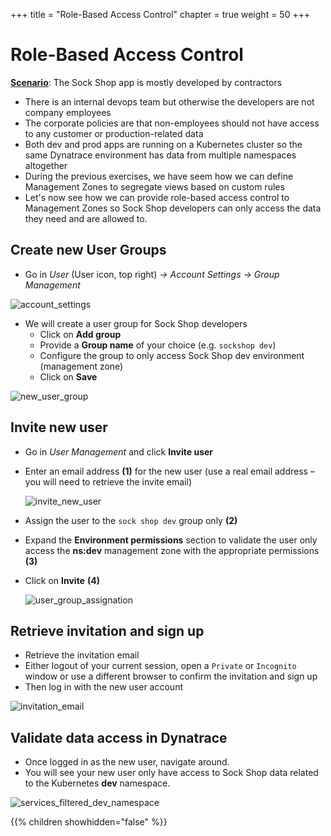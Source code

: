 +++
title = "Role-Based Access Control"
chapter = true
weight = 50
+++

# Role-Based Access Control

<u><b>Scenario</b></u>: The Sock Shop app is mostly developed by contractors
- There is an internal devops team but otherwise the developers are not company employees 
- The corporate policies are that non-employees should not have access to any customer or production-related data
- Both dev and prod apps are running on a Kubernetes cluster so the same Dynatrace environment has data from multiple namespaces altogether
- During the previous exercises, we have seem how we can define Management Zones to segregate views based on custom rules
- Let's now see how we can provide role-based access control to Management Zones so Sock Shop developers can only access the data they need and are allowed to. 

## Create new User Groups

- Go in <i>User</i> (User icon, top right) <i>-> Account Settings -> Group Management</i>

![account_settings](/images/account_settings.png)

- We will create a user group for Sock Shop developers
  - Click on <b>Add group</b>
  - Provide a <b>Group name</b> of your choice (e.g. `sockshop dev`)
  - Configure the group to only access Sock Shop dev environment (management zone)
  - Click on <b>Save</b>

![new_user_group](/images/new_user_group.png)

## Invite new user

- Go in <i>User Management</i> and click <b>Invite user</b>
- Enter an email address <b>(1)</b> for the new user (use a real email address – you will need to retrieve the invite email)
  
    ![invite_new_user](/images/invite_new_user.png)  

- Assign the user to the `sock shop dev` group only <b>(2)</b>
- Expand the <b>Environment permissions</b> section to validate the user only access  the <b>ns:dev</b> management zone with the appropriate permissions <b>(3)</b>
- Click on <b>Invite</b> <b>(4)</b>

    ![user_group_assignation](/images/user_group_assignation.png)


## Retrieve invitation and sign up

- Retrieve the invitation email
- Either logout of your current session, open a `Private` or `Incognito` window or use a different browser to confirm the invitation and sign up
- Then log in with the new user account  

![invitation_email](/images/invitation_email.png)

## Validate data access in Dynatrace

- Once logged in as the new user, navigate around. 
- You will see your new user only have access to Sock Shop data related to the Kubernetes <b>dev</b> namespace.

![services_filtered_dev_namespace](/images/services_filtered_dev_namespace.png)

{{% children showhidden="false" %}}

